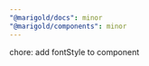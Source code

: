 ```yaml
---
"@marigold/docs": minor
"@marigold/components": minor
---
```


chore: add fontStyle to <Text> component
